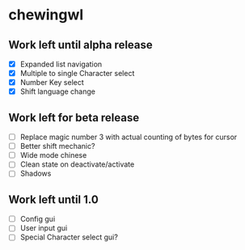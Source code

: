 # chewingwl

## Work left until alpha release
- [x] Expanded list navigation
- [x] Multiple to single Character select
- [x] Number Key select
- [x] Shift language change

## Work left for beta release
- [ ] Replace magic number 3 with actual counting of bytes for cursor
- [ ] Better shift mechanic?
- [ ] Wide mode chinese
- [ ] Clean state on deactivate/activate
- [ ] Shadows

## Work left until 1.0
- [ ] Config gui
- [ ] User input gui
- [ ] Special Character select gui?
